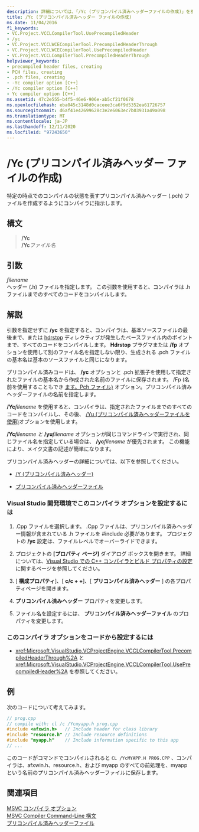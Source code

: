 ```yaml
---
description: 詳細については、「/Yc (プリコンパイル済みヘッダーファイルの作成)」を参照してください。
title: /Yc (プリコンパイル済みヘッダー ファイルの作成)
ms.date: 11/04/2016
f1_keywords:
- VC.Project.VCCLCompilerTool.UsePrecompiledHeader
- /yc
- VC.Project.VCCLWCECompilerTool.PrecompiledHeaderThrough
- VC.Project.VCCLWCECompilerTool.UsePrecompiledHeader
- VC.Project.VCCLCompilerTool.PrecompiledHeaderThrough
helpviewer_keywords:
- precompiled header files, creating
- PCH files, creating
- .pch files, creating
- -Yc compiler option [C++]
- /Yc compiler option [C++]
- Yc compiler option [C++]
ms.assetid: 47c2e555-b4f5-46e6-906e-ab5cf21f0678
ms.openlocfilehash: eba045c3148d0caceee3ca6f9d5352ea61726757
ms.sourcegitcommit: d6af41e42699628c3e2e6063ec7b03931a49a098
ms.translationtype: MT
ms.contentlocale: ja-JP
ms.lasthandoff: 12/11/2020
ms.locfileid: "97243650"
---
```

# <a name="yc-create-precompiled-header-file"></a>/Yc (プリコンパイル済みヘッダー ファイルの作成)

特定の時点でのコンパイルの状態を表すプリコンパイル済みヘッダー (.pch) ファイルを作成するようにコンパイラに指示します。

## <a name="syntax"></a>構文

> __/Yc__\
> __/Yc__*ファイル名*

## <a name="arguments"></a>引数

*filename*<br/>
ヘッダー (.h) ファイルを指定します。 この引数を使用すると、コンパイラは .h ファイルまでのすべてのコードをコンパイルします。

## <a name="remarks"></a>解説

引数を指定せずに **/yc** を指定すると、コンパイラは、基本ソースファイルの最後まで、または [hdrstop](../../preprocessor/hdrstop.md) ディレクティブが発生したベースファイル内のポイントまで、すべてのコードをコンパイルします。 **Hdrstop** プラグマまたは **/fp** オプションを使用して別のファイル名を指定しない限り、生成される .pch ファイルの基本名は基本のソースファイルと同じになります。

プリコンパイル済みコードは、 **/yc** オプションと .pch 拡張子を使用して指定されたファイルの基本名から作成された名前のファイルに保存されます。 /Fp (名前を使用することもでき [ます。Pch ファイル)](fp-name-dot-pch-file.md) オプション。プリコンパイル済みヘッダーファイルの名前を指定します。

__/Yc__*filename* を使用すると、コンパイラは、指定されたファイルまでのすべてのコードをコンパイルし、その後、 [/Yu (プリコンパイル済みヘッダーファイルを使用)](yu-use-precompiled-header-file.md)オプションを使用します。

__/Yc__*filename と* __/yu__*filename* オプションが同じコマンドラインで実行され、同じファイル名を指定している場合は、 __/yc__*filename* が優先されます。 この機能により、メイク文書の記述が簡単になります。

プリコンパイル済みヘッダーの詳細については、以下を参照してください。

- [/Y (プリコンパイル済みヘッダー)](y-precompiled-headers.md)

- [プリコンパイル済みヘッダーファイル](../creating-precompiled-header-files.md)

### <a name="to-set-this-compiler-option-in-the-visual-studio-development-environment"></a>Visual Studio 開発環境でこのコンパイラ オプションを設定するには

1. .Cpp ファイルを選択します。 .Cpp ファイルは、プリコンパイル済みヘッダー情報が含まれている .h ファイルを #include 必要があります。 プロジェクトの **/yc** 設定は、ファイルレベルでオーバーライドできます。

1. プロジェクトの **[プロパティ ページ]** ダイアログ ボックスを開きます。 詳細については、[Visual Studio での C++ コンパイラとビルド プロパティの設定](../working-with-project-properties.md)に関するページを参照してください。

1. [ **構成プロパティ**]、[ **c/c + +**]、[ **プリコンパイル済みヘッダー** ] の各プロパティページを開きます。

1. **プリコンパイル済みヘッダー** プロパティを変更します。

1. ファイル名を設定するには、 **プリコンパイル済みヘッダーファイル** のプロパティを変更します。

### <a name="to-set-this-compiler-option-programmatically"></a>このコンパイラ オプションをコードから設定するには

- <xref:Microsoft.VisualStudio.VCProjectEngine.VCCLCompilerTool.PrecompiledHeaderThrough%2A> と <xref:Microsoft.VisualStudio.VCProjectEngine.VCCLCompilerTool.UsePrecompiledHeader%2A> を参照してください。

## <a name="example"></a>例

次のコードについて考えてみます。

```cpp
// prog.cpp
// compile with: cl /c /Ycmyapp.h prog.cpp
#include <afxwin.h>   // Include header for class library
#include "resource.h" // Include resource definitions
#include "myapp.h"    // Include information specific to this app
// ...
```

このコードがコマンドでコンパイルされると `CL /YcMYAPP.H PROG.CPP` 、コンパイラは、afxwin.h、resource.h、および myapp のすべての前処理を、myapp という名前のプリコンパイル済みヘッダーファイルに保存します。

## <a name="see-also"></a>関連項目

[MSVC コンパイラ オプション](compiler-options.md)<br/>
[MSVC Compiler Command-Line 構文](compiler-command-line-syntax.md)<br/>
[プリコンパイル済みヘッダーファイル](../creating-precompiled-header-files.md)
